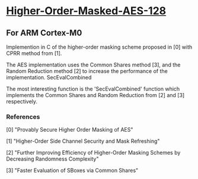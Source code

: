 # [Higher-Order-Masked-AES-128](https://github.com/knarfrank/Higher-Order-Masked-AES-128)
## For ARM Cortex-M0



Implemention in C of the higher-order masking scheme proposed in [0] with CPRR method from [1].

The AES implementation uses the Common Shares method [3], and the Random Reduction method [2] to increase the performance of the implementation.
SecEvalCombined

The most interesting function is the 'SecEvalCombined' function which implements the Common Shares and Random Reduction from [2] and [3] respectively.

### References


[0] "Provably Secure Higher Order Masking of AES"

[1] "Higher-Order Side Channel Security and Mask Refreshing"

[2] "Further Improving Efficiency of Higher-Order Masking Schemes by Decreasing Randomness Complexity"

[3] "Faster Evaluation of SBoxes via Common Shares"
